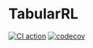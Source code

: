 # TabularRL
[![CI action](https://github.com/hataloo/TabularRL.jl/actions/workflows/RunTests.yml/badge.svg)](https://github.com/hataloo/TabularRL.jl/actions/workflows/RunTests.yml)
[![codecov](https://codecov.io/gh/hataloo/TabularRL.jl/branch/master/graph/badge.svg?token=SxWjW2RqJz)](https://codecov.io/gh/hataloo/TabularRL.jl)
